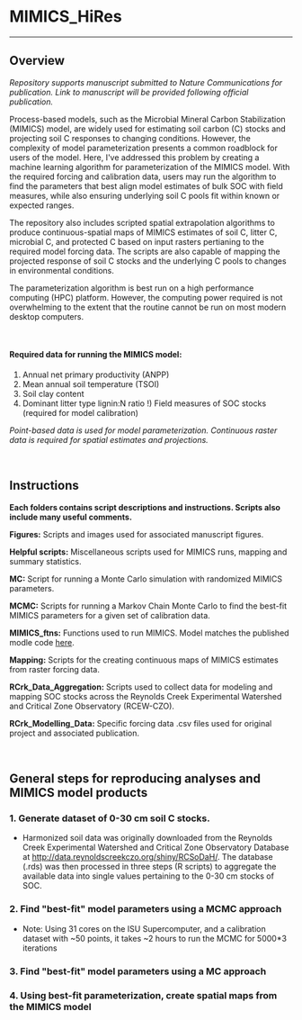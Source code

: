 # MIMICS_HiRes

---


## Overview
*Repository supports manuscript submitted to Nature Communications for publication. Link to manuscript will be provided following official publication.*

Process-based models, such as the Microbial Mineral Carbon Stabilization (MIMICS) model, are widely used for estimating soil carbon (C) stocks and projecting soil C responses to changing conditions. However, the complexity of model parameterization presents a common roadblock for users of the model. Here, I've addressed this problem by creating a machine learning algorithm for parameterization of the MIMICS model. With the required forcing and calibration data, users may run the algorithm to find the parameters that best align model estimates of bulk SOC with field measures, while also ensuring underlying soil C pools fit within known or expected ranges. 

The repository also includes scripted spatial extrapolation algorithms to produce continuous-spatial maps of MIMICS estimates of soil C, litter C, microbial C, and protected C based on input rasters pertianing to the required model forcing data. The scripts are also capable of mapping the projected response of soil C stocks and the underlying C pools to changes in environmental conditions.  

The parameterization algorithm is best run on a high performance computing (HPC) platform. However, the computing power required is not overwhelming to the extent that the routine cannot be run on most modern desktop computers.

</br>

#### Required data for running the MIMICS model:
1) Annual net primary productivity (ANPP)
2) Mean annual soil temperature (TSOI)
3) Soil clay content
4) Dominant litter type lignin:N ratio
!) Field measures of SOC stocks (required for model calibration)

*Point-based data is used for model parameterization.* 
*Continuous raster data is required for spatial estimates and projections.*

</br>

## Instructions

**Each folders contains script descriptions and instructions. Scripts also include many useful comments.**

**Figures:** Scripts and images used for associated manuscript figures. </br>

**Helpful scripts:** Miscellaneous scripts used for MIMICS runs, mapping and summary statistics. <br/>

**MC:** Script for running a Monte Carlo simulation with randomized MIMICS parameters.<br/>

**MCMC:** Scripts for running a Markov Chain Monte Carlo to find the best-fit MIMICS parameters for a given set of calibration data.<br/>

**MIMICS_ftns:** Functions used to run MIMICS. Model matches the published modle code [here](https://github.com/wwieder/MIMICS/tree/sandbox). <br/>

**Mapping:** Scripts for the creating continuous maps of MIMICS estimates from raster forcing data.</br>

**RCrk_Data_Aggregation:** Scripts used to collect data for modeling and mapping SOC stocks across the Reynolds Creek Experimental Watershed and Critical Zone Observatory (RCEW-CZO).</br>

**RCrk_Modelling_Data:** Specific forcing data .csv files used for original project and associated publication.</br>

</br>

## General steps for reproducing analyses and MIMICS model products

### 1. Generate dataset of 0-30 cm soil C stocks.

  * Harmonized soil data was originally downloaded from the Reynolds Creek Experimental Watershed and Critical Zone Observatory Database at http://data.reynoldscreekczo.org/shiny/RCSoDaH/. The database (.rds) was then processed in three steps (R scripts) to aggregate the available data into single values pertaining to the 0-30 cm stocks of SOC.

### 2. Find "best-fit" model parameters using a MCMC approach

 * Note: Using 31 cores on the ISU Supercomputer, and a calibration dataset with ~50 points, it takes ~2 hours to run the MCMC for 5000*3 iterations

### 3. Find "best-fit" model parameters using a MC approach

### 4. Using best-fit parameterization, create spatial maps from the MIMICS model 

   
